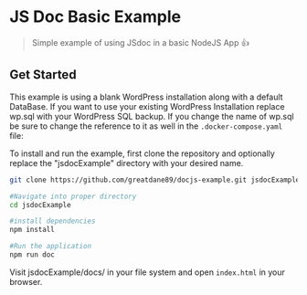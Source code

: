 # JS Doc Basic Example

> Simple example of using JSdoc in a basic NodeJS App 👍

## Get Started

This example is using a blank WordPress installation along with a default DataBase. If you want to use your existing WordPress Installation replace wp.sql with your WordPress SQL backup. If you change the name of wp.sql be sure to change the reference to it as well in the `.docker-compose.yaml` file:

To install and run the example, first clone the repository and optionally replace the "jsdocExample" directory with your desired name.

```bash
git clone https://github.com/greatdane89/docjs-example.git jsdocExample
```

```bash
#Navigate into proper directory
cd jsdocExample

#install dependencies
npm install

#Run the application
npm run doc

```

Visit jsdocExample/docs/ in your file system and open `index.html` in your browser.
